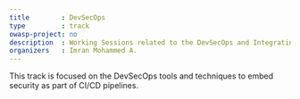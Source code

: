 ```yaml
---
title        : DevSecOps 
type         : track
owasp-project: no 
description  : Working Sessions related to the DevSecOps and Integrating Security in CI/CD pipelines. 
organizers   : Imran Mohammed A. 
---
```


This track is focused on the DevSecOps tools and techniques to embed security as part of CI/CD pipelines. 
